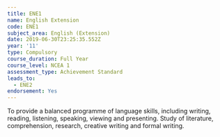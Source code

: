 ```yaml
---
title: ENE1
name: English Extension
code: ENE1
subject_area: English (Extension)
date: 2019-06-30T23:25:35.552Z
year: '11'
type: Compulsory
course_duration: Full Year
course_level: NCEA 1
assessment_type: Achievement Standard
leads_to:
  - ENE2
endorsement: Yes
---
```

To provide a balanced programme of language skills, including writing, reading, listening, speaking, viewing and presenting. Study of literature, comprehension, research, creative writing and formal writing.
